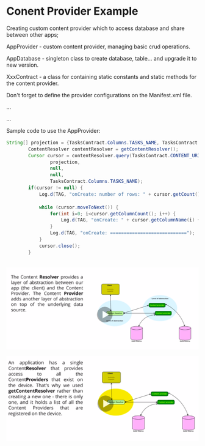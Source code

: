 # Conent Provider Example
Creating custom content provider which to access database and share between other apps; 

AppProvider - custom content provider, managing basic crud operations.

AppDatabase - singleton class to create database, table... and upgrade it to new version.

XxxContract - a class for containing static constants and static methods for the content provider.

Don't forget to define the provider configurations on the Manifest.xml file.

<application>
  ...
  <provider
            android:name="me.modernpage.tasktimer.AppProvider"
            android:authorities="me.modernpage.tasktimer.AppProvider"
            android:exported="false"/>
  
  ...
</application>

Sample code to use the AppProvider:
```java
String[] projection = {TasksContract.Columns.TASKS_NAME, TasksContract.Columns.TASKS_DESCRIPTION};
        ContentResolver contentResolver = getContentResolver();
        Cursor cursor = contentResolver.query(TasksContract.CONTENT_URI,
                projection,
                null,
                null,
                TasksContract.Columns.TASKS_NAME);
        if(cursor != null) {
            Log.d(TAG, "onCreate: number of rows: " + cursor.getCount());

            while (cursor.moveToNext()) {
                for(int i=0; i<cursor.getColumnCount(); i++) {
                    Log.d(TAG, "onCreate: " + cursor.getColumnName(i) + ": " + cursor.getString(i));
                }
                Log.d(TAG, "onCreate: ============================");
            }
            cursor.close();
        }
        
```
        
![alt text](https://github.com/ModerPage/ConentProviderExample/blob/master/28a9bba9ffa148f78947d8940c1cfa09.png?raw=true)

![alt text](https://github.com/ModerPage/ConentProviderExample/blob/master/0f90cba3f3f04d8d9bec2cbe14703968.png?raw=true)
